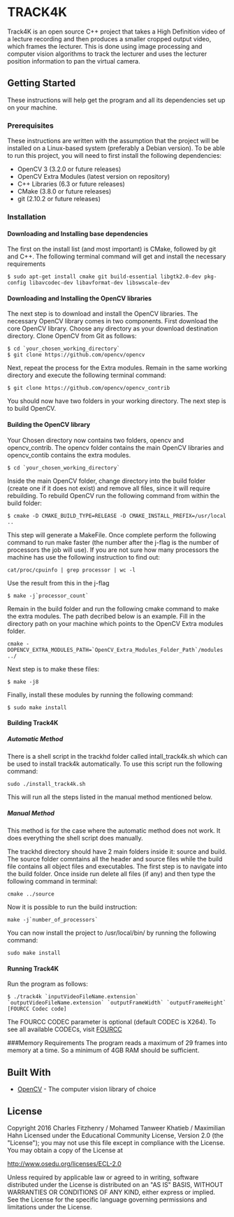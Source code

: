 # TRACK4K
Track4K is an open source C++ project that takes a High Definition video of a lecture recording and then produces a smaller cropped output video, which frames the lecturer. This is done using image processing and computer vision algorithms to track the lecturer and uses the lecturer position information to pan the virtual camera.

## Getting Started
These instructions will help get the program and all its dependencies set up on your machine.

### Prerequisites
These instructions are written with the assumption that the project will be installed on a Linux-based system (preferably a Debian version). To be able to run this project, you will need to first install the following dependencies:
* OpenCV 3 (3.2.0 or future releases)
* OpenCV Extra Modules (latest version on repository)
* C++ Libraries (6.3 or future releases)
* CMake (3.8.0 or future releases)
* git (2.10.2 or future releases)

### Installation

#### Downloading and Installing base dependencies
The first on the install list (and most important) is CMake, followed by git and C++.
The following terminal command will get and install the necessary requirements

```
$ sudo apt-get install cmake git build-essential libgtk2.0-dev pkg-config libavcodec-dev libavformat-dev libswscale-dev
```

#### Downloading and Installing the OpenCV libraries
The next step is to download and install the OpenCV libraries.
The necessary OpenCV library comes in two components. First download the core OpenCV library. Choose any directory as your download destination directory.
Clone OpenCV from Git as follows:
```
$ cd `your_chosen_working_directory`
$ git clone https://github.com/opencv/opencv

```
Next, repeat the process for the Extra modules. Remain in the same working directory and execute the following terminal command:
```
$ git clone https://github.com/opencv/opencv_contrib
```
You should now have two folders in your working directory.
The next step is to build OpenCV.

#### Building the OpenCV library
Your Chosen directory now contains two folders, opencv and opencv_contrib. The opencv folder contains the main OpenCV libraries and opencv_contib contains the extra modules.

```
$ cd `your_chosen_working_directory`
```
Inside the main OpenCV folder, change directory into the build folder (create one if it does not exist) and remove all files, since it will require rebuilding. To rebuild OpenCV run the following command from within the build folder:

```
$ cmake -D CMAKE_BUILD_TYPE=RELEASE -D CMAKE_INSTALL_PREFIX=/usr/local ..
```
This step will generate a MakeFile. Once complete perform the following command to run make faster (the number after the j-flag is the number of processors the job will use). If you are not sure how many processors the machine has use the following instruction to find out:

```
cat/proc/cpuinfo | grep processor | wc -l
```
Use the result from this in the j-flag

```
$ make -j`processor_count`
```
Remain in the build folder and run the following cmake command to make the extra modules.
The path decribed below is an example. Fill in the directory path on your machine which points to the OpenCV Extra modules folder.

```
cmake -DOPENCV_EXTRA_MODULES_PATH=`OpenCV_Extra_Modules_Folder_Path`/modules ../
```
Next step is to make these files:

```
$ make -j8
```

Finally, install these modules by running the following command:
```
$ sudo make install
```
#### Building Track4K
##### Automatic Method
There is a shell script in the trackhd folder called intall_track4k.sh which can be used to install track4k automatically.
To use this script run the following command:

```
sudo ./install_track4k.sh
```

This will run all the steps listed in the manual method mentioned below.

##### Manual Method
This method is for the case where the automatic method does not work. It does everything the shell script does manually.

The trackhd directory should have 2 main folders inside it: source and build. The source folder comntains all the header and source files while the build file contains all object files and executables.
The first step is to navigate into the build folder. Once inside run delete all files (if any) and then type the following command in terminal:

```
cmake ../source
```
Now it is possible to run the build instruction:

```
make -j`number_of_processors`
```
You can now install the project to /usr/local/bin/ by running the following command:
```
sudo make install
```
#### Running Track4K

Run the program as follows:
```
$ ./track4k `inputVideoFileName.extension` `outputVideoFileName.extension` `outputFrameWidth` `outputFrameHeight` [FOURCC Codec code]
```
The FOURCC CODEC parameter is optional (default CODEC is X264).
To see all available CODECs, visit [FOURCC](https://www.fourcc.org/codecs.php)

###Memory Requirements
The program reads a maximum of 29 frames into memory at a time. So a minimum of 4GB RAM should be sufficient.

## Built With

* [OpenCV](http://www.opencv.org) - The computer vision library of choice

## License

  Copyright 2016 Charles Fitzhenry / Mohamed Tanweer Khatieb / Maximilian Hahn
  Licensed under the Educational Community License, Version 2.0
  (the "License"); you may not use this file except in compliance with the License. You may obtain a copy of the License at

  http://www.osedu.org/licenses/ECL-2.0

  Unless required by applicable law or agreed to in writing,
  software distributed under the License is distributed on an "AS IS"
  BASIS, WITHOUT WARRANTIES OR CONDITIONS OF ANY KIND, either express
  or implied. See the License for the specific language governing
  permissions and limitations under the License.
